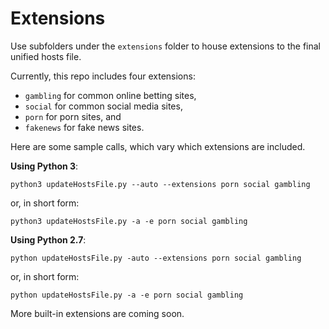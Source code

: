 # Extensions

Use subfolders under the `extensions` folder to house extensions to the final unified hosts file.

Currently, this repo includes four extensions:

* `gambling` for common online betting sites,
* `social` for common social media sites,
* `porn` for porn sites, and
* `fakenews` for fake news sites.


Here are some sample calls, which vary which extensions are included.

**Using Python 3**:

    python3 updateHostsFile.py --auto --extensions porn social gambling

or, in short form:

    python3 updateHostsFile.py -a -e porn social gambling



**Using Python 2.7**:

    python updateHostsFile.py -auto --extensions porn social gambling

or, in short form:

    python updateHostsFile.py -a -e porn social gambling


More built-in extensions are coming soon.
